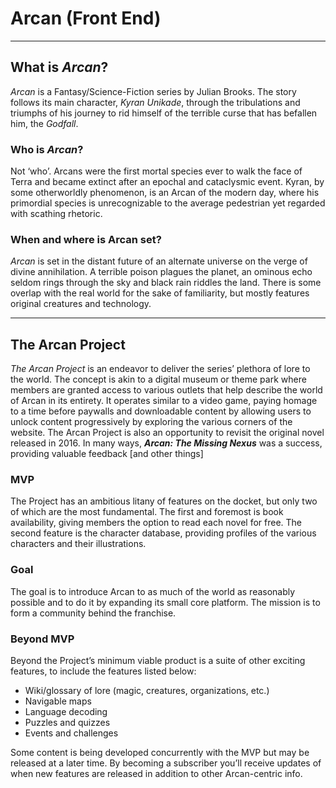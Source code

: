 # Arcan (Front End)

---

## What is _Arcan_?

_Arcan_ is a Fantasy/Science-Fiction series by Julian Brooks. The story follows its main character, _Kyran Unikade_, through the tribulations and triumphs of his journey to rid himself of the terrible curse that has befallen him, the _Godfall_.

### Who is _Arcan_?

Not ‘who’. Arcans were the first mortal species ever to walk the face of Terra and became extinct after an epochal and cataclysmic event. Kyran, by some otherworldly phenomenon, is an Arcan of the modern day, where his primordial species is unrecognizable to the average pedestrian yet regarded with scathing rhetoric.

### When and where is Arcan set?

_Arcan_ is set in the distant future of an alternate universe on the verge of divine annihilation. A terrible poison plagues the planet, an ominous echo seldom rings through the sky and black rain riddles the land.
There is some overlap with the real world for the sake of familiarity, but mostly features original creatures and technology.

---

## The Arcan Project

_The Arcan Project_ is an endeavor to deliver the series’ plethora of lore to the world. The concept is akin to a digital museum or theme park where members are granted access to various outlets that help describe the world of Arcan in its entirety.
It operates similar to a video game, paying homage to a time before paywalls and downloadable content by allowing users to unlock content progressively by exploring the various corners of the website.
The Arcan Project is also an opportunity to revisit the original novel released in 2016. In many ways, **_Arcan: The Missing Nexus_** was a success, providing valuable feedback [and other things]

### MVP

The Project has an ambitious litany of features on the docket, but only two of which are the most fundamental. The first and foremost is book availability, giving members the option to read each novel for free. The second feature is the character database, providing profiles of the various characters and their illustrations.

### Goal

The goal is to introduce Arcan to as much of the world as reasonably possible and to do it by expanding its small core platform. The mission is to form a community behind the franchise.

### Beyond MVP

Beyond the Project’s minimum viable product is a suite of other exciting features, to include the features listed below:

- Wiki/glossary of lore (magic, creatures, organizations, etc.)
- Navigable maps
- Language decoding
- Puzzles and quizzes
- Events and challenges

Some content is being developed concurrently with the MVP but may be released at a later time. By becoming a subscriber you’ll receive updates of when new features are released in addition to other Arcan-centric info.
